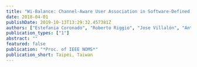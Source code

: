 ```yaml
---
title: "Wi-Balance: Channel-Aware User Association in Software-Defined Wi-Fi Networks"
date: 2018-04-01
publishDate: 2019-10-13T13:29:32.457381Z
authors: ["Estefania Coronado", "Roberto Riggio", "Jose Villalón", "Antonio Garrido"]
publication_types: ["1"]
abstract: ""
featured: false
publication: "*Proc. of IEEE NOMS*"
publication_short: Taipei, Taiwan
---
```


